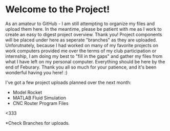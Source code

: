 # Welcome to the Project! 

As an amateur to GitHub - I am still attempting to organize my files and upload them here.
In the meantime, please be patient with me as I work to create an easy to digest project overview. Thank you! 
Project components will be placed under here as seperate "branches" as they are uploaded. Unforutnately, because I 
had worked on many of my favorite projects on work computers provided me over the terms of my club participation or 
internship, I am doing my best to "fill in the gaps" and gather my files from what I have left on my personal computer. Everything should be here by the end of Feburary. Thank you all so much for your patience, and it's been wonderful having you here! :) 

I've got a few project uploads planned over the next month: 

- Model Rocket
- MATLAB Fluid Simulation
- CNC Router Program Files

<333

*Check Branches for uploads. 
